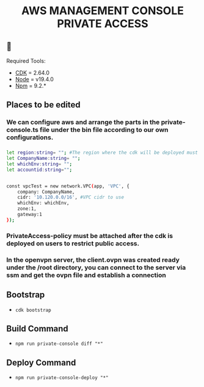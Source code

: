 <div align="center" width="100%">
    <br>
    <br>
    <h1>AWS MANAGEMENT CONSOLE PRIVATE ACCESS</h1>
</div>

## 🔧 

Required Tools: 
- [CDK](https://docs.aws.amazon.com/cdk/api/v2/) = 2.64.0
- [Node](https://nodejs.org/en/download/) = v19.4.0
- [Npm](https://docs.npmjs.com/downloading-and-installing-node-js-and-npm) = 9.2.*



## Places to be edited
### We can configure aws and arrange the parts in the private-console.ts file under the bin file according to our own configurations.
### 
```bash
let region:string= ""; #The region where the cdk will be deployed must contain regions supported by AWS manage private console access. AWS DOC: https://docs.aws.amazon.com/awsconsolehelpdocs/latest/gsg/console-private-access.html
let CompanyName:string= "";   
let whichEnv:string= "";
let accountid:string="";


const vpcTest = new network.VPC(app, 'VPC', {
    company: CompanyName,
    cidr: '10.120.0.0/16', #VPC cidr to use
    whichEnv: whichEnv,
    zone:1,
    gateway:1
});

```

### PrivateAccess-policy must be attached after the cdk is deployed on users to restrict public access.
### In the openvpn server, the client.ovpn was created ready under the /root directory, you can connect to the server via ssm and get the ovpn file and establish a connection


## Bootstrap

* `cdk bootstrap` 

## Build Command

* `npm run private-console diff "*"` 


## Deploy Command

* `npm run private-console-deploy "*"` 